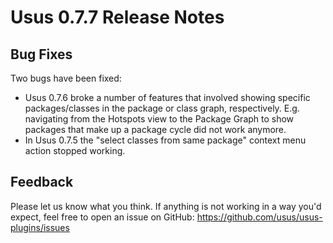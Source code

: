 # Usus 0.7.7 Release Notes

## Bug Fixes

Two bugs have been fixed:

- Usus 0.7.6 broke a number of features that involved showing specific packages/classes in the package or class graph, respectively. E.g. navigating from the Hotspots view to the Package Graph to show packages that make up a package cycle did not work anymore.
- In Usus 0.7.5 the "select classes from same package" context menu action stopped working.

## Feedback

Please let us know what you think. If anything is not working in a way you'd expect, feel free to open an issue on GitHub: https://github.com/usus/usus-plugins/issues
